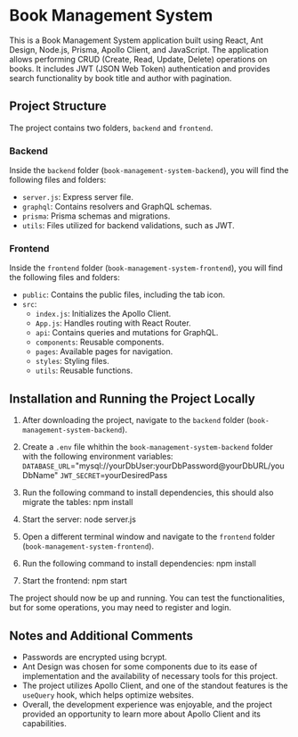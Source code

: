 # Book Management System

This is a Book Management System application built using React, Ant Design, Node.js, Prisma, Apollo Client, and JavaScript. The application allows performing CRUD (Create, Read, Update, Delete) operations on books. It includes JWT (JSON Web Token) authentication and provides search functionality by book title and author with pagination.

## Project Structure

The project contains two folders, `backend` and `frontend`.

### Backend

Inside the `backend` folder (`book-management-system-backend`), you will find the following files and folders:

- `server.js`: Express server file.
- `graphql`: Contains resolvers and GraphQL schemas.
- `prisma`: Prisma schemas and migrations.
- `utils`: Files utilized for backend validations, such as JWT.

### Frontend

Inside the `frontend` folder (`book-management-system-frontend`), you will find the following files and folders:

- `public`: Contains the public files, including the tab icon.
- `src`:
  - `index.js`: Initializes the Apollo Client.
  - `App.js`: Handles routing with React Router.
  - `api`: Contains queries and mutations for GraphQL.
  - `components`: Reusable components.
  - `pages`: Available pages for navigation.
  - `styles`: Styling files.
  - `utils`: Reusable functions.

## Installation and Running the Project Locally

1. After downloading the project, navigate to the `backend` folder (`book-management-system-backend`).
2. Create a `.env` file whithin the `book-management-system-backend` folder with the following environment variables:
  `DATABASE_URL`="mysql://yourDbUser:yourDbPassword@yourDbURL/youDbName"
  `JWT_SECRET`=yourDesiredPass
  
  3. Run the following command to install dependencies, this should also migrate the tables:
  npm install

  4. Start the server: node server.js
  5. Open a different terminal window and navigate to the `frontend` folder (`book-management-system-frontend`).
  6. Run the following command to install dependencies: npm install
  7. Start the frontend: npm start
  
  
The project should now be up and running. You can test the functionalities, but for some operations, you may need to register and login.

## Notes and Additional Comments

- Passwords are encrypted using bcrypt.
- Ant Design was chosen for some components due to its ease of implementation and the availability of necessary tools for this project.
- The project utilizes Apollo Client, and one of the standout features is the `useQuery` hook, which helps optimize websites.
- Overall, the development experience was enjoyable, and the project provided an opportunity to learn more about Apollo Client and its capabilities.

  
